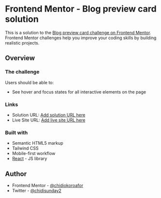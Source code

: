 # Frontend Mentor - Blog preview card solution

This is a solution to the [Blog preview card challenge on Frontend Mentor](https://www.frontendmentor.io/challenges/blog-preview-card-ckPaj01IcS). Frontend Mentor challenges help you improve your coding skills by building realistic projects. 

## Overview

### The challenge

Users should be able to:

- See hover and focus states for all interactive elements on the page

### Links

- Solution URL: [Add solution URL here](https://www.frontendmentor.io/solutions/blog-preview-card-using-react-and-tailwind-css-ILiw74lcl_)
- Live Site URL: [Add live site URL here](https://blog-preview-card-opal-nine.vercel.app/)

### Built with

- Semantic HTML5 markup
- Tailwind CSS
- Mobile-first workflow
- [React](https://reactjs.org/) - JS library

## Author

<!-- - Website - [Add your name here](https://www.your-site.com) -->
- Frontend Mentor - [@chidiokoroafor](https://www.frontendmentor.io/profile/chidiokoroafor)
- Twitter - [@chidisunday2](https://x.com/chidisunday2)